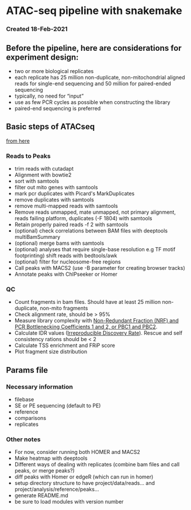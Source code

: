 # ATAC-seq pipeline with snakemake
###  Created 18-Feb-2021


## Before the pipeline, here are considerations for experiment design:

- two or more biological replicates
- each replicate has 25 million non-duplicate, non-mitochondrial aligned reads for 
  single-end sequencing and 50 million for paired-ended sequencing
- typically, no need for “input”
- use as few PCR cycles as possible when constructing the library
- paired-end sequencing is preferred

## Basic steps of ATACseq
[from here](https://yiweiniu.github.io/blog/2019/03/ATAC-seq-data-analysis-from-FASTQ-to-peaks/)

### Reads to Peaks
- trim reads with cutadapt
- Alignment with bowtie2
- sort with samtools
- filter out mito genes with samtools
- mark pcr duplicates with Picard's MarkDuplicates
- remove duplicates with samtools
- remove multi-mapped reads with samtools
- Remove reads unmapped, mate unmapped, not primary alignment, reads failing platform, 
  duplicates (-F 1804) with samtools
- Retain properly paired reads -f 2 with samtools
- (optional) check correlations between BAM files with deeptools multiBamSummary
- (optional) merge bams with samtools
- (optional) analyses that require single-base resolution e.g TF motif footprinting) shift reads with bedtools/awk
- (optional) filter for nucleosome-free regions
- Call peaks with MACS2 (use -B parameter for creating browser tracks)
- Annotate peaks with ChIPseeker or Homer

### QC
- Count fragments in bam files. Should have at least 25 million non-duplicate, non-mito fragments
- Check alignment rate, should be > 95%
- Measure library complexity with [Non-Redundant Fraction (NRF) and PCR Bottlenecking Coefficients 1 and 2, or PBC1 and PBC2](https://www.encodeproject.org/data-standards/terms/#library).
- Calculate IDR values ([Irreproducible Discovery Rate](https://www.encodeproject.org/data-standards/terms/#concordance)). Rescue and self consistency rations should be < 2
- Calculate TSS enrichment and FRiP score
- Plot fragment size distribution

## Params file
### Necessary information
- filebase
- SE or PE sequencing (default to PE)
- reference
- comparisons
- replicates

### Other notes
- For now, consider running both HOMER and MACS2
- Make heatmap with deeptools
- Different ways of dealing with replicates (combine bam files and call peaks, or merge peaks?)
- diff peaks with Homer or edgeR (which can run in homer)
- setup directory structure to have project/data/reads... and project/analysis/reference/peaks...
- generate README.md
- be sure to load modules with version number







